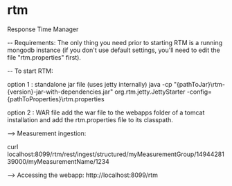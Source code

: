 # rtm
Response Time Manager

-- Requirements:
The only thing you need prior to starting RTM is a running mongodb instance (if you don't use default settings, you'll need to edit the file "rtm.properties" first).

-- To start RTM:

option 1 : standalone jar file (uses jetty internally)
java -cp "{pathToJar}\rtm-{version}-jar-with-dependencies.jar" org.rtm.jetty.JettyStarter -config={pathToProperties}\rtm.properties

option 2 : WAR file
add the war file to the webapps folder of a tomcat installation and add the rtm.properties file to its classpath.

--> Measurement ingestion:

curl localhost:8099/rtm/rest/ingest/structured/myMeasurementGroup/1494428139000/myMeasurementName/1234

--> Accessing the webapp:
http://localhost:8099/rtm
